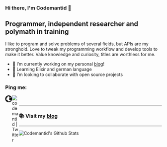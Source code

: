 ### Hi there, I'm Codemantid 👋

## Programmer, independent researcher and polymath in training
I like to program and solve problems of several fields, but APIs are my stronghold.
Love to tweak my programming workflow and develop tools to make it better.
Value knowledge and curiosity, titles are worthless for me. 

- 🔭 I’m currently working on my personal [blog](https://www.codemantid.com)!
- 🌱 Learning Elixir and german language
- 👯 I’m looking to collaborate with open source projects

### Ping me:

[<img align="left" alt="codemantid.com" width="22px" src="https://raw.githubusercontent.com/iconic/open-iconic/master/svg/globe.svg" />][website]
[<img align="left" alt="codemantid | Twitter" width="22px" src="https://cdn.jsdelivr.net/npm/simple-icons@v3/icons/twitter.svg" />][twitter]

<br />

---

### 📚 Visit my [blog](https://codemantid.com)
---

<img align="left" alt="Codemantid's Github Stats" src="https://github-readme-stats.vercel.app/api?username=codemantid&show_icons=true&hide_border=true" />

[website]: https://codemantid.com
[twitter]: https://twitter.com/codemantid



